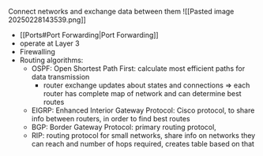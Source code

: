Connect networks and exchange data between them
![[Pasted image 20250228143539.png]] 

- [[Ports#Port Forwarding|Port Forwarding]]
- operate at Layer 3
- Firewalling
- Routing algorithms:
	- OSPF: Open Shortest Path First: calculate most efficient paths for data transmission
		- router exchange updates about states and connections => each router has complete map of network and can determine best routes
	- EIGRP: Enhanced Interior Gateway Protocol: Cisco protocol, to share info between routers, in order to find best routes
	- BGP: Border Gateway Protocol: primary routing protocol, 
	- RIP: routing protocol for small networks, share info on networks they can reach and number of hops required, creates table based on that